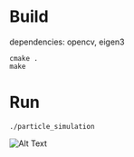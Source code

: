 # Build
dependencies: opencv, eigen3

``````
cmake .
make
``````

# Run
```
./particle_simulation
```

![Alt Text](./data/ex.gif)

